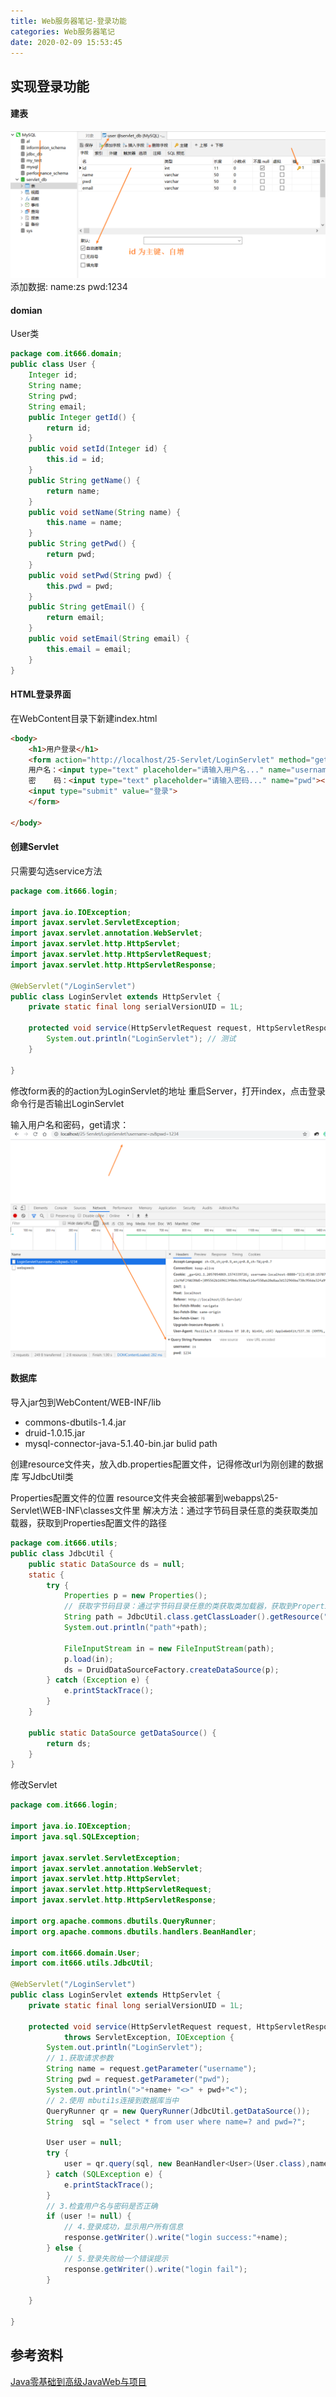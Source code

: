 ```yaml
---
title: Web服务器笔记-登录功能
categories: Web服务器笔记
date: 2020-02-09 15:53:45
---
```

## 实现登录功能
#### 建表
![数据库](web-server-note-4/1.png)
添加数据:
name:zs pwd:1234
#### domian
User类
```java
package com.it666.domain;
public class User {
	Integer id;
	String name;
	String pwd;
	String email;
	public Integer getId() {
		return id;
	}
	public void setId(Integer id) {
		this.id = id;
	}
	public String getName() {
		return name;
	}
	public void setName(String name) {
		this.name = name;
	}
	public String getPwd() {
		return pwd;
	}
	public void setPwd(String pwd) {
		this.pwd = pwd;
	}
	public String getEmail() {
		return email;
	}
	public void setEmail(String email) {
		this.email = email;
	}	
}
```
#### HTML登录界面
在WebContent目录下新建index.html
```html
<body>
	<h1>用户登录</h1>
	<form action="http://localhost/25-Servlet/LoginServlet" method="get">
	用户名：<input type="text" placeholder="请输入用户名..." name="username"> <br/>
	密    码：<input type="text" placeholder="请输入密码..." name="pwd"><br/>
	<input type="submit" value="登录">
	</form>
	
</body>
```
#### 创建Servlet
只需要勾选service方法
```java
package com.it666.login;

import java.io.IOException;
import javax.servlet.ServletException;
import javax.servlet.annotation.WebServlet;
import javax.servlet.http.HttpServlet;
import javax.servlet.http.HttpServletRequest;
import javax.servlet.http.HttpServletResponse;

@WebServlet("/LoginServlet")
public class LoginServlet extends HttpServlet {
	private static final long serialVersionUID = 1L;

	protected void service(HttpServletRequest request, HttpServletResponse response) throws ServletException, IOException {
		System.out.println("LoginServlet"); // 测试
	}

}
```
修改form表的的action为LoginServlet的地址
重启Server，打开index，点击登录命令行是否输出LoginServlet

输入用户名和密码，get请求：
![get请求](web-server-note-4/2.png)

#### 数据库
导入jar包到WebContent/WEB-INF/lib
- commons-dbutils-1.4.jar
- druid-1.0.15.jar
- mysql-connector-java-5.1.40-bin.jar
bulid path

创建resource文件夹，放入db.properties配置文件，记得修改url为刚创建的数据库
写JdbcUtil类

Properties配置文件的位置
resource文件夹会被部署到webapps\25-Servlet\WEB-INF\classes文件里
解决方法：通过字节码目录任意的类获取类加载器，获取到Properties配置文件的路径
```java
package com.it666.utils;
public class JdbcUtil {
	public static DataSource ds = null;
	static {
		try {
			Properties p = new Properties();
            // 获取字节码目录：通过字节码目录任意的类获取类加载器，获取到Properties配置文件的路径
			String path = JdbcUtil.class.getClassLoader().getResource("db.properties").getPath();
			System.out.println("path"+path);
			
			FileInputStream in = new FileInputStream(path);
			p.load(in);
			ds = DruidDataSourceFactory.createDataSource(p);
		} catch (Exception e) {
			e.printStackTrace();
		}
	}

	public static DataSource getDataSource() {
		return ds;
	}	
}
```

修改Servlet
```java
package com.it666.login;

import java.io.IOException;
import java.sql.SQLException;

import javax.servlet.ServletException;
import javax.servlet.annotation.WebServlet;
import javax.servlet.http.HttpServlet;
import javax.servlet.http.HttpServletRequest;
import javax.servlet.http.HttpServletResponse;

import org.apache.commons.dbutils.QueryRunner;
import org.apache.commons.dbutils.handlers.BeanHandler;

import com.it666.domain.User;
import com.it666.utils.JdbcUtil;

@WebServlet("/LoginServlet")
public class LoginServlet extends HttpServlet {
	private static final long serialVersionUID = 1L;

	protected void service(HttpServletRequest request, HttpServletResponse response)
			throws ServletException, IOException {
		System.out.println("LoginServlet");
		// 1.获取请求参数
		String name = request.getParameter("username");
		String pwd = request.getParameter("pwd");
		System.out.println(">"+name+ "<>" + pwd+"<");
		// 2.使用 mbuti1s连接到数据库当中
		QueryRunner qr = new QueryRunner(JdbcUtil.getDataSource());
		String  sql = "select * from user where name=? and pwd=?";
		
		User user = null;
		try {
			user = qr.query(sql, new BeanHandler<User>(User.class),name,pwd);
		} catch (SQLException e) {
			e.printStackTrace();
		}
		// 3.检査用户名与密码是否正确
		if (user != null) {
			// 4.登录成功，显示用户所有信息
			response.getWriter().write("login success:"+name);
		} else {
			// 5.登录失败给一个错误提示
			response.getWriter().write("login fail");
		}
		
	}

}
```
## 参考资料

[Java零基础到高级JavaWeb与项目](https://study.163.com/course/introduction/1005981003.htm)
